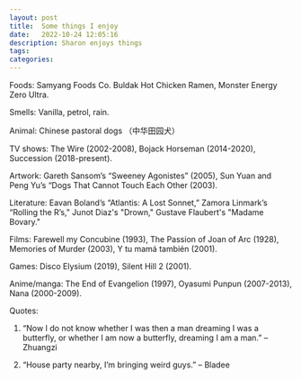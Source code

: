 ```yaml
---
layout: post
title:  Some things I enjoy
date:   2022-10-24 12:05:16
description: Sharon enjoys things
tags: 
categories: 
---
```


Foods: Samyang Foods Co. Buldak Hot Chicken Ramen, Monster Energy Zero Ultra.

Smells: Vanilla, petrol, rain.

Animal: Chinese pastoral dogs （中华田园犬）

TV shows: The Wire (2002-2008), Bojack Horseman (2014-2020), Succession (2018-present).

Artwork: Gareth Sansom’s “Sweeney Agonistes” (2005), Sun Yuan and Peng Yu’s “Dogs That Cannot Touch Each Other (2003).

Literature: Eavan Boland’s “Atlantis: A Lost Sonnet,” Zamora Linmark’s “Rolling the R’s," Junot Diaz's "Drown," Gustave Flaubert's "Madame Bovary."

Films: Farewell my Concubine (1993), The Passion of Joan of Arc (1928), Memories of Murder (2003), Y tu mamá también (2001).

Games: Disco Elysium (2019), Silent Hill 2 (2001).

Anime/manga: The End of Evangelion (1997), Oyasumi Punpun (2007-2013), Nana (2000-2009).

Quotes: 

 1.	“Now I do not know whether I was then a man dreaming I was a butterfly, or whether I am now a butterfly, dreaming I am a man.” – Zhuangzi

 2.	“House party nearby, I’m bringing weird guys.” – Bladee 

